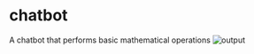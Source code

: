 # chatbot
A chatbot that performs  basic mathematical operations
![output](https://user-images.githubusercontent.com/83209809/221827443-e63c65f0-7943-4802-bbcd-699fbb1a2817.jpeg)
